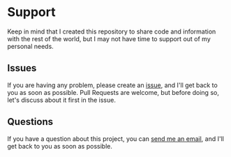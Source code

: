 # Support

Keep in mind that I created this repository to share code and information with the rest of the world, but I may not have time to support out of my personal needs.

## Issues

If you are having any problem, please create an [issue](/issues/new), and I'll get back to you as soon as possible. Pull Requests are welcome, but before doing so, let's discuss about it first in the issue.

## Questions

If you have a question about this project, you can [send me an email](mailto:hi@fred.dev), and I'll get back to you as soon as possible.
